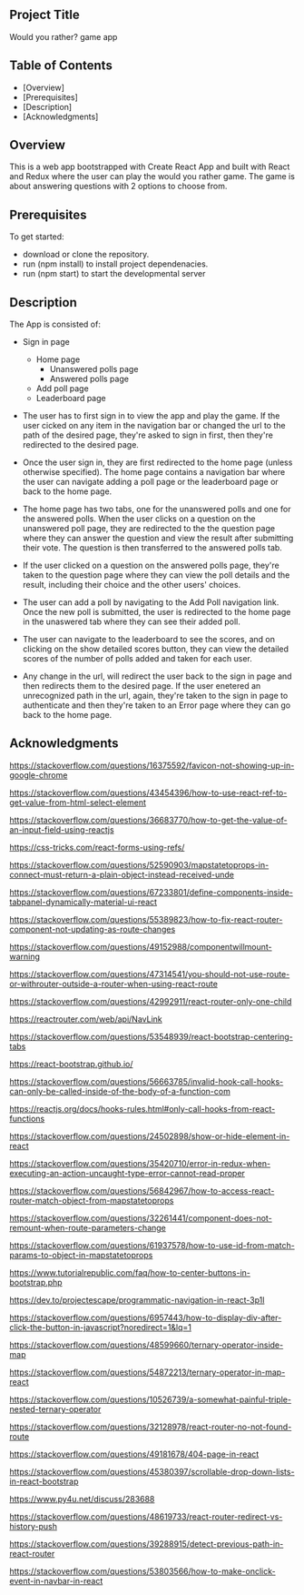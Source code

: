## Project Title

Would you rather? game app


## Table of Contents

* [Overview]
* [Prerequisites]
* [Description]
* [Acknowledgments]

## Overview

This is a web app bootstrapped with Create React App and built with React and Redux where the user can play the would you rather game. The game is about answering questions with 2 options to choose from.


## Prerequisites

To get started: 
- download or clone the repository.
- run (npm install) to install project dependenacies.
- run (npm start) to start the developmental server

## Description

The App is consisted of:
- Sign in page
   - Home page
      - Unanswered polls page
      - Answered polls page
   - Add poll page
   - Leaderboard page

- The user has to first sign in to view the app and play the game. If the user cicked on any item in the navigation bar or changed the url to the path of the desired page, they're asked to sign in first, then they're redirected to the desired page.

- Once the user sign in, they are first redirected to the home page (unless otherwise specified). The home page contains a navigation bar where the user can navigate adding a poll page or the leaderboard page or back to the home page.

- The home page has two tabs, one for the unanswered polls and one for the answered polls. When the user clicks on a question on the unanswered poll page, they are redirected to the the question page where they can answer the question and view the result after submitting their vote. The question is then transferred to the answered polls tab.

- If the user clicked on a question on the answered polls page, they're taken to the question page where they can view the poll details and the result, including their choice and the other users' choices.

- The user can add a poll by navigating to the Add Poll navigation link. Once the new poll is submitted, the user is redirected to the home page in the unaswered tab where they can see their added poll.

- The user can navigate to the leaderboard to see the scores, and on clicking on the show detailed scores button, they can view the detailed scores of the number of polls added and taken for each user.

- Any change in the url, will redirect the user back to the sign in page and then redirects them to the desired page. If the user enetered an unrecognized path in the url, again, they're taken to the sign in page to authenticate and then they're taken to an Error page where they can go back to the home page.

## Acknowledgments

https://stackoverflow.com/questions/16375592/favicon-not-showing-up-in-google-chrome

https://stackoverflow.com/questions/43454396/how-to-use-react-ref-to-get-value-from-html-select-element

https://stackoverflow.com/questions/36683770/how-to-get-the-value-of-an-input-field-using-reactjs

https://css-tricks.com/react-forms-using-refs/

https://stackoverflow.com/questions/52590903/mapstatetoprops-in-connect-must-return-a-plain-object-instead-received-unde

https://stackoverflow.com/questions/67233801/define-components-inside-tabpanel-dynamically-material-ui-react

https://stackoverflow.com/questions/55389823/how-to-fix-react-router-component-not-updating-as-route-changes

https://stackoverflow.com/questions/49152988/componentwillmount-warning

https://stackoverflow.com/questions/47314541/you-should-not-use-route-or-withrouter-outside-a-router-when-using-react-route

https://stackoverflow.com/questions/42992911/react-router-only-one-child

https://reactrouter.com/web/api/NavLink

https://stackoverflow.com/questions/53548939/react-bootstrap-centering-tabs

https://react-bootstrap.github.io/

https://stackoverflow.com/questions/56663785/invalid-hook-call-hooks-can-only-be-called-inside-of-the-body-of-a-function-com

https://reactjs.org/docs/hooks-rules.html#only-call-hooks-from-react-functions

https://stackoverflow.com/questions/24502898/show-or-hide-element-in-react

https://stackoverflow.com/questions/35420710/error-in-redux-when-executing-an-action-uncaught-type-error-cannot-read-proper

https://stackoverflow.com/questions/56842967/how-to-access-react-router-match-object-from-mapstatetoprops

https://stackoverflow.com/questions/32261441/component-does-not-remount-when-route-parameters-change

https://stackoverflow.com/questions/61937578/how-to-use-id-from-match-params-to-object-in-mapstatetoprops

https://www.tutorialrepublic.com/faq/how-to-center-buttons-in-bootstrap.php

https://dev.to/projectescape/programmatic-navigation-in-react-3p1l

https://stackoverflow.com/questions/6957443/how-to-display-div-after-click-the-button-in-javascript?noredirect=1&lq=1

https://stackoverflow.com/questions/48599660/ternary-operator-inside-map

https://stackoverflow.com/questions/54872213/ternary-operator-in-map-react

https://stackoverflow.com/questions/10526739/a-somewhat-painful-triple-nested-ternary-operator

https://stackoverflow.com/questions/32128978/react-router-no-not-found-route

https://stackoverflow.com/questions/49181678/404-page-in-react

https://stackoverflow.com/questions/45380397/scrollable-drop-down-lists-in-react-bootstrap

https://www.py4u.net/discuss/283688

https://stackoverflow.com/questions/48619733/react-router-redirect-vs-history-push

https://stackoverflow.com/questions/39288915/detect-previous-path-in-react-router

https://stackoverflow.com/questions/53803566/how-to-make-onclick-event-in-navbar-in-react

